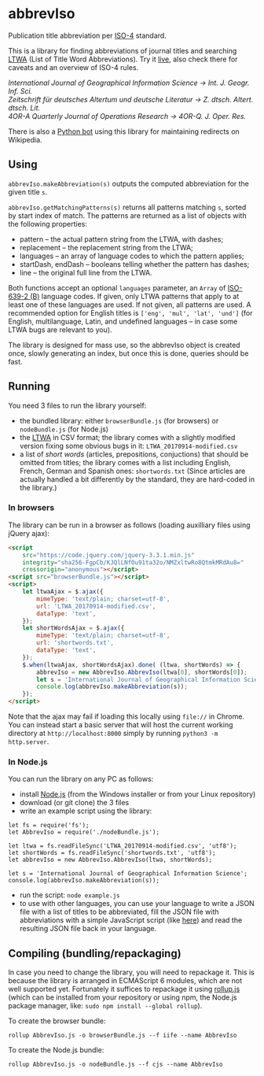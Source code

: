 # abbrevIso
Publication title abbreviation per [ISO-4](https://web.archive.org/web/20180328190032/http://www.uai.cl/images/sitio/biblioteca/citas/ISO_4_1997en.pdf/) standard.

This is a library for finding abbreviations of journal titles and searching [LTWA](http://www.issn.org/services/online-services/access-to-the-ltwa/) (List of Title Word Abbreviations).
Try it [live](https://marcinwrochna.github.io/abbrevIso/), also check there for caveats and an overview of ISO-4 rules.

_International Journal of Geographical Information Science → Int. J. Geogr. Inf. Sci._  
_Zeitschrift für deutsches Altertum und deutsche Literatur → Z. dtsch. Altert. dtsch. Lit._  
_4OR-A Quarterly Journal of Operations Research → 4OR-Q. J. Oper. Res._

There is also a [Python bot](../tokenzeroBot/README.md) using this library for maintaining redirects on Wikipedia.

## Using
`abbrevIso.makeAbbreviation(s)` outputs the computed abbreviation for the given title `s`.

`abbrevIso.getMatchingPatterns(s)` returns all patterns matching `s`, sorted by start index of match.
The patterns are returned as a list of objects with the following properties:
 * pattern – the actual pattern string from the LTWA, with dashes;
 * replacement – the replacement string from the LTWA;
 * languages – an array of language codes to which the pattern applies;
 * startDash, endDash – booleans telling whether the pattern has dashes;
 * line – the original full line from the LTWA.

Both functions accept an optional `languages` parameter, an `Array` of [ISO-639-2 (B)](https://www.loc.gov/standards/iso639-2/php/code_list.php) language codes. If given, only LTWA patterns that apply to at least one of these languages are used.
If not given, all patterns are used. A recommended option for English titles is `['eng', 'mul', 'lat', 'und']` (for English, multilanguage, Latin, and undefined languages – in case some LTWA bugs are relevant to you).

The library is designed for mass use, so the abbrevIso object is created once, slowly generating an index, but once this is done, queries should be fast.

## Running
You need 3 files to run the library yourself:
* the bundled library: either `browserBundle.js` (for browsers) or `nodeBundle.js` (for Node.js)
* the [LTWA](http://www.issn.org/services/online-services/access-to-the-ltwa/) in CSV format; the library comes with a slightly modified version fixing some obvious bugs in it: `LTWA_20170914-modified.csv`
* a list of _short words_ (articles, prepositions, conjuctions) that should be omitted from titles; the library comes with a list including English, French, German and Spanish ones: `shortwords.txt` (Since articles are actually handled a bit differently by the standard, they are hard-coded in the library.)

### In browsers
The library can be run in a browser as follows (loading auxilliary files using jQuery ajax):
```html
<script
	src="https://code.jquery.com/jquery-3.3.1.min.js"
	integrity="sha256-FgpCb/KJQlLNfOu91ta32o/NMZxltwRo8QtmkMRdAu8="
	crossorigin="anonymous"></script>
<script src="browserBundle.js"></script>
<script>
	let ltwaAjax = $.ajax({
		mimeType: 'text/plain; charset=utf-8',
		url: 'LTWA_20170914-modified.csv',
		dataType: 'text',
	});
	let shortWordsAjax = $.ajax({
		mimeType: 'text/plain; charset=utf-8',
		url: 'shortwords.txt',
		dataType: 'text',
	});
	$.when(ltwaAjax, shortWordsAjax).done( (ltwa, shortWords) => {
		abbrevIso = new AbbrevIso.AbbrevIso(ltwa[0], shortWords[0]);
		let s = 'International Journal of Geographical Information Science';
		console.log(abbrevIso.makeAbbreviation(s));
	});
</script>  
```
Note that the ajax may fail if loading this locally using `file://` in Chrome.
You can instead start a basic server that will host the current working directory at `http://localhost:8000` simply by running `python3 -m http.server`.

### In Node.js
You can run the library on any PC as follows:
* install [Node.js](https://nodejs.org/en/) (from the Windows installer or from your Linux repository)
* download (or git clone) the 3 files
* write an example script using the library:

```node
let fs = require('fs');
let AbbrevIso = require('./nodeBundle.js');

let ltwa = fs.readFileSync('LTWA_20170914-modified.csv', 'utf8');
let shortWords = fs.readFileSync('shortwords.txt', 'utf8');
let abbrevIso = new AbbrevIso.AbbrevIso(ltwa, shortWords);

let s = 'International Journal of Geographical Information Science';
console.log(abbrevIso.makeAbbreviation(s));
```
* run the script: `node example.js`
* to use with other languages, you can use your language to write a JSON file with a list of titles to be abbreviated, fill the JSON file with abbreviations with a simple JavaScript script (like [here](exampleScript.js)) and read the resulting JSON file back in your language.

## Compiling (bundling/repackaging)
In case you need to change the library, you will need to repackage it. 
This is because the library is arranged in ECMAScript 6 modules, which are not well supported yet.
Fortunately it suffices to repackage it using [rollup.js](https://rollupjs.org/) (which can be installed from your repository or using npm, the Node.js package manager, like: `sudo npm install --global rollup`).

To create the browser bundle:

`rollup AbbrevIso.js -o browserBundle.js --f iife --name AbbrevIso`

To create the Node.js bundle:

`rollup AbbrevIso.js -o nodeBundle.js --f cjs --name AbbrevIso`
